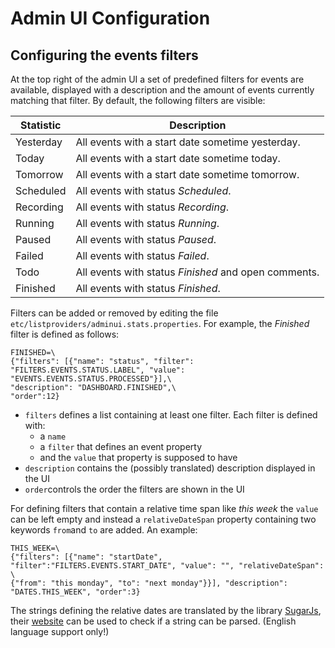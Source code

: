 Admin UI Configuration
===================

Configuring the events filters
--------------------------------

At the top right of the admin UI a set of predefined filters for events are available, displayed with a description and
the amount of events currently matching that filter. By default, the following filters are visible:

| Statistic   | Description |
|-------------|----------------|
| Yesterday | All events with a start date sometime yesterday. |
| Today     | All events with a start date sometime today. |
| Tomorrow  | All events with a start date sometime tomorrow. |
| Scheduled | All events with status _Scheduled_. |
| Recording| All events with status _Recording_. |
| Running  | All events with status _Running_. |
| Paused   | All events with status _Paused_. |
| Failed   | All events with status _Failed_. |
| Todo     | All events with status _Finished_ and open comments. |
| Finished | All events with status _Finished_. |

Filters can be added or removed by editing the file `etc/listproviders/adminui.stats.properties`. For example, the
_Finished_ filter is defined as follows:

    FINISHED=\
    {"filters": [{"name": "status", "filter": "FILTERS.EVENTS.STATUS.LABEL", "value": "EVENTS.EVENTS.STATUS.PROCESSED"}],\
    "description": "DASHBOARD.FINISHED",\
    "order":12}


* `filters` defines a list containing at least one filter. Each filter is defined with:
    *   a `name`
    *   a `filter` that defines an event property
    *   and the `value` that property is supposed to have
*   `description` contains the (possibly translated) description displayed in the UI
*   `order`controls the order the filters are shown in the UI

For defining filters that contain a relative time span like _this week_ the `value` can be left empty and instead a
`relativeDateSpan` property containing two keywords `from`and `to` are added. An example:

    THIS_WEEK=\
    {"filters": [{"name": "startDate", "filter":"FILTERS.EVENTS.START_DATE", "value": "", "relativeDateSpan": \
    {"from": "this monday", "to": "next monday"}}], "description": "DATES.THIS_WEEK", "order":3}

The strings defining the relative dates are translated by the library [SugarJs](https://sugarjs.com), their
[website](https://sugarjs.com/dates/#/Parsing) can be used to check if a string can be parsed.
(English language support only!)